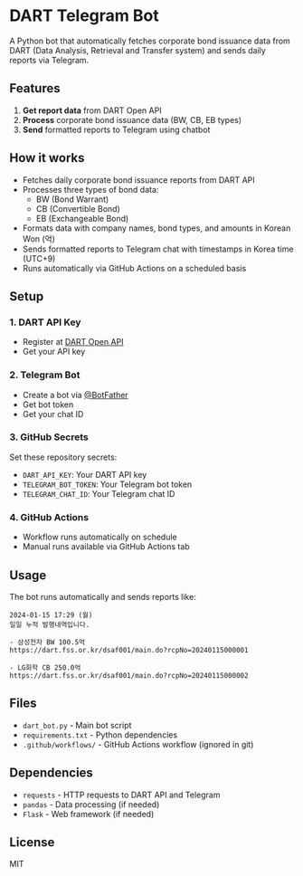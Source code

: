 # DART Telegram Bot

A Python bot that automatically fetches corporate bond issuance data from DART (Data Analysis, Retrieval and Transfer system) and sends daily reports via Telegram.

## Features

1. **Get report data** from DART Open API
2. **Process** corporate bond issuance data (BW, CB, EB types)
3. **Send** formatted reports to Telegram using chatbot

## How it works

- Fetches daily corporate bond issuance reports from DART API
- Processes three types of bond data:
  - BW (Bond Warrant)
  - CB (Convertible Bond) 
  - EB (Exchangeable Bond)
- Formats data with company names, bond types, and amounts in Korean Won (억)
- Sends formatted reports to Telegram chat with timestamps in Korea time (UTC+9)
- Runs automatically via GitHub Actions on a scheduled basis

## Setup

### 1. DART API Key
- Register at [DART Open API](https://opendart.fss.or.kr/)
- Get your API key

### 2. Telegram Bot
- Create a bot via [@BotFather](https://t.me/botfather)
- Get bot token
- Get your chat ID

### 3. GitHub Secrets
Set these repository secrets:
- `DART_API_KEY`: Your DART API key
- `TELEGRAM_BOT_TOKEN`: Your Telegram bot token  
- `TELEGRAM_CHAT_ID`: Your Telegram chat ID

### 4. GitHub Actions
- Workflow runs automatically on schedule
- Manual runs available via GitHub Actions tab

## Usage

The bot runs automatically and sends reports like:

```
2024-01-15 17:29 (월)
일일 누적 발행내역입니다.

- 삼성전자 BW 100.5억 
https://dart.fss.or.kr/dsaf001/main.do?rcpNo=20240115000001

- LG화학 CB 250.0억
https://dart.fss.or.kr/dsaf001/main.do?rcpNo=20240115000002
```

## Files

- `dart_bot.py` - Main bot script
- `requirements.txt` - Python dependencies
- `.github/workflows/` - GitHub Actions workflow (ignored in git)

## Dependencies

- `requests` - HTTP requests to DART API and Telegram
- `pandas` - Data processing (if needed)
- `Flask` - Web framework (if needed)

## License

MIT
